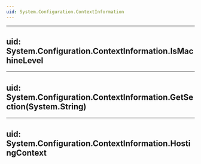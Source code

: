 ```yaml
---
uid: System.Configuration.ContextInformation
---
```


---
uid: System.Configuration.ContextInformation.IsMachineLevel
---

---
uid: System.Configuration.ContextInformation.GetSection(System.String)
---

---
uid: System.Configuration.ContextInformation.HostingContext
---
